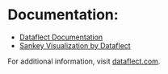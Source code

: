 # Documentation:

- [Dataflect Documentation](dataflect)
- [Sankey Visualization by Dataflect](dataflect-sankey)

For additional information, visit [dataflect.com](https://dataflect.com).
